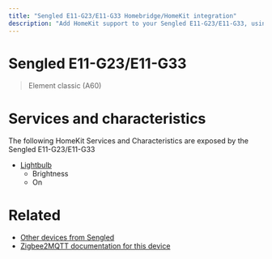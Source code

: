 ```yaml
---
title: "Sengled E11-G23/E11-G33 Homebridge/HomeKit integration"
description: "Add HomeKit support to your Sengled E11-G23/E11-G33, using Homebridge, Zigbee2MQTT and homebridge-z2m."
---
```

<!---
This file has been GENERATED using src/docgen/docgen.ts
DO NOT EDIT THIS FILE MANUALLY!
-->
# Sengled E11-G23/E11-G33
> Element classic (A60)


# Services and characteristics
The following HomeKit Services and Characteristics are exposed by
the Sengled E11-G23/E11-G33

* [Lightbulb](../../light.md)
  * Brightness
  * On


# Related
* [Other devices from Sengled](../index.md#sengled)
* [Zigbee2MQTT documentation for this device](https://www.zigbee2mqtt.io/devices/E11-G23_E11-G33.html)